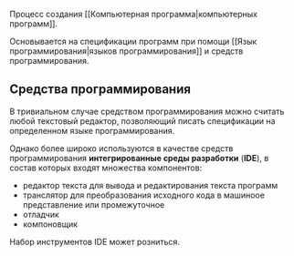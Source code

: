 Процесс создания [[Компьютерная программа|компьютерных программ]].

Основывается на спецификации программ при помощи [[Язык программирования|языков программирования]] и средств программирования.

## Средства программирования

В тривиальном случае средством программирования можно считать любой текстовый редактор, позволяющий писать спецификации на определенном языке программирования.

Однако более широко используются в качестве средств программирования **интегрированные среды разработки** (**IDE**), в состав которых входят множества компонентов:

- редактор текста для вывода и редактирования текста программ
- транслятор для преобразования исходного кода в машиноое представление или промежуточное
- отладчик
- компоновщик

Набор инструментов IDE может розниться.